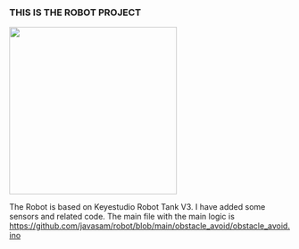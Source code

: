 ### THIS IS THE ROBOT PROJECT <br>
<img src="https://github.com/user-attachments/assets/15c01cb9-1b19-46fc-9c54-5a486c136732" width="300"> <br>

The Robot is based on Keyestudio Robot Tank V3. I have added some sensors and related code. The main file with the main logic is https://github.com/javasam/robot/blob/main/obstacle_avoid/obstacle_avoid.ino
